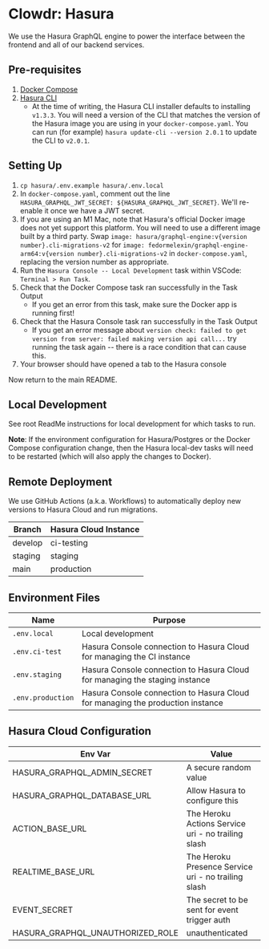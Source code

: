 # Clowdr: Hasura

We use the Hasura GraphQL engine to power the interface between the frontend
and all of our backend services.

## Pre-requisites

1. [Docker Compose](https://docs.docker.com/compose/)
1. [Hasura CLI](https://hasura.io/docs/2.0/graphql/core/hasura-cli/install-hasura-cli.html)
   - At the time of writing, the Hasura CLI installer defaults to installing `v1.3.3`. You will need a version of the CLI that matches the version of the Hasura image you are using in your `docker-compose.yaml`. You can run (for example) `hasura update-cli --version 2.0.1` to update the CLI to `v2.0.1`.

## Setting Up

1. `cp hasura/.env.example hasura/.env.local`
1. In `docker-compose.yaml`, comment out the line `HASURA_GRAPHQL_JWT_SECRET: ${HASURA_GRAPHQL_JWT_SECRET}`. We'll re-enable it once we have a JWT secret.
1. If you are using an M1 Mac, note that Hasura's official Docker image does not yet support this platform. You will need to use a different image built by a third party. Swap `image: hasura/graphql-engine:v{version number}.cli-migrations-v2` for `image: fedormelexin/graphql-engine-arm64:v{version number}.cli-migrations-v2` in `docker-compose.yaml`, replacing the version number as appropriate.
1. Run the `Hasura Console -- Local Development` task within VSCode:
   `Terminal > Run Task`.
1. Check that the Docker Compose task ran successfully in the Task Output
   - If you get an error from this task, make sure the Docker app is running first!
1. Check that the Hasura Console task ran successfully in the Task Output
    - If you get an error message about `version check: failed to get
      version from server: failed making version api call...` try running
      the task again -- there is a race condition that can cause this.
1. Your browser should have opened a tab to the Hasura console

Now return to the main README.

## Local Development

See root ReadMe instructions for local development for which tasks to run.

**Note**: If the environment configuration for Hasura/Postgres or the Docker
Compose configuration change, then the Hasura local-dev tasks will need to
be restarted (which will also apply the changes to Docker).

## Remote Deployment

We use GitHub Actions (a.k.a. Workflows) to automatically deploy new versions
to Hasura Cloud and run migrations.

| Branch  | Hasura Cloud Instance |
| ------- | --------------------- |
| develop | ci-testing            |
| staging | staging               |
| main    | production            |

## Environment Files

| Name              | Purpose                                                                        |
| ----------------- | ------------------------------------------------------------------------------ |
| `.env.local`      | Local development                                                              |
| `.env.ci-test`    | Hasura Console connection to Hasura Cloud for managing the CI instance         |
| `.env.staging`    | Hasura Console connection to Hasura Cloud for managing the staging instance    |
| `.env.production` | Hasura Console connection to Hasura Cloud for managing the production instance |

## Hasura Cloud Configuration

| Env Var                          | Value                                               |
| -------------------------------- | --------------------------------------------------- |
| HASURA_GRAPHQL_ADMIN_SECRET      | A secure random value                               |
| HASURA_GRAPHQL_DATABASE_URL      | Allow Hasura to configure this                      |
| ACTION_BASE_URL                  | The Heroku Actions Service uri - no trailing slash  |
| REALTIME_BASE_URL                | The Heroku Presence Service uri - no trailing slash |
| EVENT_SECRET                     | The secret to be sent for event trigger auth        |
| HASURA_GRAPHQL_UNAUTHORIZED_ROLE | unauthenticated                                     |
